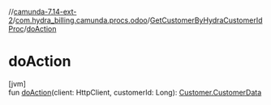 //[camunda-7.14-ext-2](../../../index.md)/[com.hydra_billing.camunda.procs.odoo](../index.md)/[GetCustomerByHydraCustomerIdProc](index.md)/[doAction](do-action.md)

# doAction

[jvm]\
fun [doAction](do-action.md)(client: HttpClient, customerId: Long): [Customer.CustomerData](../../com.hydra_billing.camunda.api.odoo/-customer/-customer-data/index.md)
